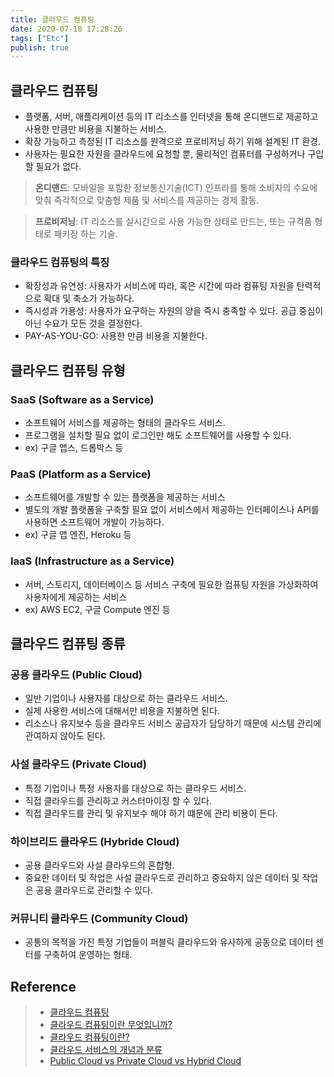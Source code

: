 ```yaml
---
title: 클라우드 컴퓨팅
date: 2020-07-18 17:28:26
tags: ["Etc"]
publish: true
---
```


## 클라우드 컴퓨팅

- 플랫폼, 서버, 애플리케이션 등의 IT 리소스를 인터넷을 통해 온디맨드로 제공하고 사용한 만큼만 비용을 지불하는 서비스.
- 확장 가능하고 측정된 IT 리소스를 원격으로 프로비저닝 하기 위해 설계된 IT 환경.
- 사용자는 필요한 자원을 클라우드에 요청할 뿐, 물리적인 컴퓨터를 구성하거나 구입할 필요가 없다.

> **온디맨드**: 모바일을 포함한 정보통신기술(ICT) 인프라를 통해 소비자의 수요에 맞춰 즉각적으로 맞춤형 제품 및 서비스를 제공하는 경제 활동.

> **프로비저닝**: IT 리소스를 실시간으로 사용 가능한 상태로 만드는, 또는 규격품 형태로 패키징 하는 기술.

### 클라우드 컴퓨팅의 특징

- 확장성과 유연성: 사용자가 서비스에 따라, 혹은 시간에 따라 컴퓨팅 자원을 탄력적으로 확대 및 축소가 가능하다.
- 즉시성과 가용성: 사용자가 요구하는 자원의 양을 즉시 충족할 수 있다. 공급 중심이 아닌 수요가 모든 것을 결정한다.
- PAY-AS-YOU-GO: 사용한 만큼 비용을 지불한다.

## 클라우드 컴퓨팅 유형

### SaaS (Software as a Service)

- 소프트웨어 서비스를 제공하는 형태의 클라우드 서비스.
- 프로그램을 설치할 필요 없이 로그인만 해도 소프트웨어를 사용할 수 있다.
- ex) 구글 앱스, 드롭박스 등

### PaaS (Platform as a Service)

- 소프트웨어를 개발할 수 있는 플랫폼을 제공하는 서비스
- 별도의 개발 플랫폼을 구축할 필요 없이 서비스에서 제공하는 인터페이스나 API를 사용하면 소프트웨어 개발이 가능하다.
- ex) 구글 앱 엔진, Heroku 등

### IaaS (Infrastructure as a Service)

- 서버, 스토리지, 데이터베이스 등 서비스 구축에 필요한 컴퓨팅 자원을 가상화하여 사용자에게 제공하는 서비스
- ex) AWS EC2, 구글 Compute 엔진 등

## 클라우드 컴퓨팅 종류

### 공용 클라우드 (Public Cloud)

- 일반 기업이나 사용자를 대상으로 하는 클라우드 서비스.
- 실제 사용한 서비스에 대해서만 비용을 지불하면 된다.
- 리소스나 유지보수 등을 클라우드 서비스 공급자가 담당하기 때문에 시스템 관리에 관여하지 않아도 된다.

### 사설 클라우드 (Private Cloud)

- 특정 기업이나 특정 사용자를 대상으로 하는 클라우드 서비스.
- 직접 클라우드를 관리하고 커스터마이징 할 수 있다.
- 직접 클라우드를 관리 및 유지보수 해야 하기 떄문에 관리 비용이 든다.

### 하이브리드 클라우드 (Hybride Cloud)

- 공용 클라우드와 사설 클라우드의 혼합형.
- 중요한 데이터 및 작업은 사설 클라우드로 관리하고 중요하지 않은 데이터 및 작업은 공용 클라우드로 관리할 수 있다.

### 커뮤니티 클라우드 (Community Cloud)

- 공통의 목적을 가진 특정 기업들이 퍼블릭 클라우드와 유사하게 공동으로 데이터 센터를 구축하여 운영하는 형태.

## Reference

> - [클라우드 컴퓨팅](https://ko.wikipedia.org/wiki/%ED%81%B4%EB%9D%BC%EC%9A%B0%EB%93%9C_%EC%BB%B4%ED%93%A8%ED%8C%85)
> - [클라우드 컴퓨팅이란 무엇입니까?](https://aws.amazon.com/ko/what-is-cloud-computing/)
> - [클라우드 컴퓨팅이란?](https://azure.microsoft.com/ko-kr/overview/what-is-cloud-computing/)
> - [클라우드 서비스의 개념과 분류](https://bcho.tistory.com/528)
> - [Public Cloud vs Private Cloud vs Hybrid Cloud](https://www.youtube.com/watch?v=3WIJ4axzFlU)
